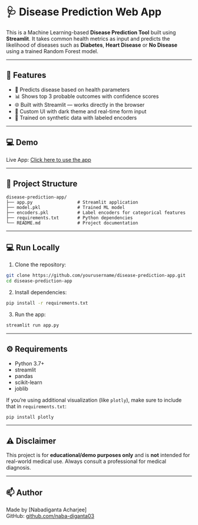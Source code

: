 # 🩺 Disease Prediction Web App

This is a Machine Learning-based **Disease Prediction Tool** built using **Streamlit**. It takes common health metrics as input and predicts the likelihood of diseases such as **Diabetes**, **Heart Disease** or **No Disease** using a trained Random Forest model.

---

## 🚀 Features

- 🧠 Predicts disease based on health parameters
- 📊 Shows top 3 probable outcomes with confidence scores
- 🌐 Built with Streamlit — works directly in the browser
- 🎯 Custom UI with dark theme and real-time form input
- 💾 Trained on synthetic data with labeled encoders

---

## 💻 Demo

Live App: [Click here to use the app](https://diseasepredictionnabadiganta.streamlit.app/)  

---

## 📁 Project Structure

```
disease-prediction-app/
├── app.py                 # Streamlit application
├── model.pkl              # Trained ML model
├── encoders.pkl           # Label encoders for categorical features
├── requirements.txt       # Python dependencies
└── README.md              # Project documentation
```

---

## 💻 Run Locally

1. Clone the repository:

```bash
git clone https://github.com/yourusername/disease-prediction-app.git
cd disease-prediction-app
```

2. Install dependencies:

```bash
pip install -r requirements.txt
```

3. Run the app:

```bash
streamlit run app.py
```

---

## ⚙️ Requirements

- Python 3.7+
- streamlit
- pandas
- scikit-learn
- joblib

If you’re using additional visualization (like `plotly`), make sure to include that in `requirements.txt`:

```bash
pip install plotly
```

---


## ⚠️ Disclaimer

This project is for **educational/demo purposes only** and is **not** intended for real-world medical use. Always consult a professional for medical diagnosis.

---

## 📫 Author

Made by [Nabadiganta Acharjee]  
GitHub: [github.com/naba-diganta03](https://github.com/naba-diganta03)
